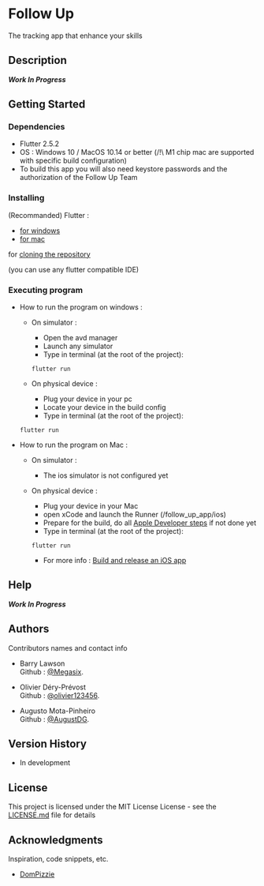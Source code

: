 # Follow Up

The tracking app that enhance your skills

## Description

***Work In Progress***

## Getting Started

### Dependencies


* Flutter 2.5.2
* OS : Windows 10 / MacOS 10.14 or better (/!\ M1 chip mac are supported with specific build configuration)
* To build this app you will also need keystore passwords and the authorization of the Follow Up Team


### Installing

(Recommanded)
Flutter :
* [for windows](https://flutter.dev/docs/get-started/install/windows)
* [for mac](https://flutter.dev/docs/get-started/install/macos)

for [cloning the repository](https://docs.github.com/en/github/creating-cloning-and-archiving-repositories/cloning-a-repository-from-github/cloning-a-repository)

(you can use any flutter compatible IDE)

### Executing program

* How to run the program on windows :
  * On simulator :
    * Open the avd manager
    * Launch any simulator
    * Type in terminal (at the root of the project):
    
    ```
    flutter run
    ```

   * On physical device :
     * Plug your device in your pc
     * Locate your device in the build config
     * Type in terminal (at the root of the project):
    
    ```
    flutter run
    ```
    
* How to run the program on Mac :
  * On simulator :
    * The ios simulator is not configured yet

  * On physical device :
    * Plug your device in your Mac
    * open xCode and launch the Runner (/follow_up_app/ios)
    * Prepare for the build, do all [Apple Developer steps](https://developer.apple.com/documentation/xcode/distributing-your-app-to-registered-devices) if not done yet
    * Type in terminal (at the root of the project):
    
    ```
    flutter run
    ```  
    * For more info : [Build and release an iOS app](https://flutter.dev/docs/deployment/ios)

## Help

***Work In Progress***

## Authors

Contributors names and contact info

* Barry Lawson  
    Github : [@Megasix](https://github.com/Megasix).
    
* Olivier Déry-Prévost  
    Github : [@olivier123456](https://github.com/olivier123456).
    
* Augusto Mota-Pinheiro  
    Github : [@AugustDG](https://github.com/AugustDG).


## Version History

* In development

## License

This project is licensed under the MIT License License - see the [LICENSE.md](https://github.com/Megasix/follow_up_app/blob/main/LICENSE) file for details

## Acknowledgments

Inspiration, code snippets, etc.
* [DomPizzie](https://gist.github.com/DomPizzie/7a5ff55ffa9081f2de27c315f5018afc)
